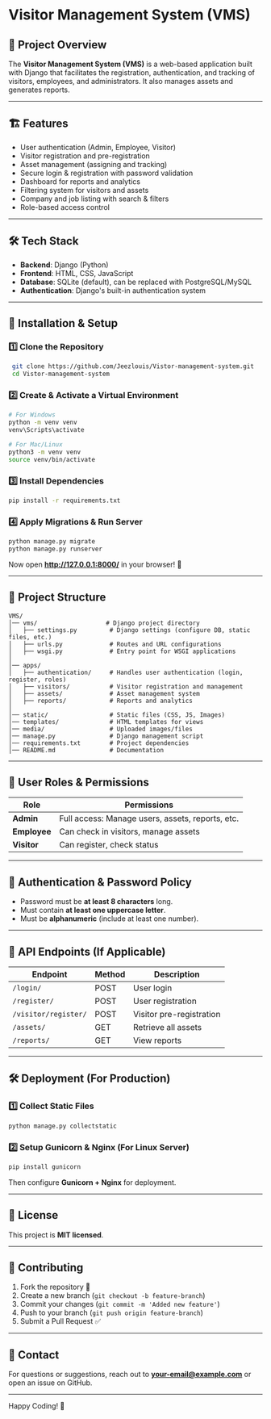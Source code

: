 # Visitor Management System (VMS)

## 📌 Project Overview
The **Visitor Management System (VMS)** is a web-based application built with Django that facilitates the registration, authentication, and tracking of visitors, employees, and administrators. It also manages assets and generates reports.

---

## 🏗️ Features
- User authentication (Admin, Employee, Visitor)
- Visitor registration and pre-registration
- Asset management (assigning and tracking)
- Secure login & registration with password validation
- Dashboard for reports and analytics
- Filtering system for visitors and assets
- Company and job listing with search & filters
- Role-based access control

---

## 🛠️ Tech Stack
- **Backend**: Django (Python)
- **Frontend**: HTML, CSS, JavaScript
- **Database**: SQLite (default), can be replaced with PostgreSQL/MySQL
- **Authentication**: Django's built-in authentication system

---

## 🚀 Installation & Setup

### 1️⃣ Clone the Repository
```sh
 git clone https://github.com/Jeezlouis/Vistor-management-system.git
 cd Vistor-management-system
```

### 2️⃣ Create & Activate a Virtual Environment
```sh
# For Windows
python -m venv venv
venv\Scripts\activate

# For Mac/Linux
python3 -m venv venv
source venv/bin/activate
```

### 3️⃣ Install Dependencies
```sh
pip install -r requirements.txt
```

### 4️⃣ Apply Migrations & Run Server
```sh
python manage.py migrate
python manage.py runserver
```

Now open **http://127.0.0.1:8000/** in your browser! 🎉

---

## 📂 Project Structure
```plaintext
VMS/
│── vms/                   # Django project directory
│   ├── settings.py         # Django settings (configure DB, static files, etc.)
│   ├── urls.py             # Routes and URL configurations
│   ├── wsgi.py             # Entry point for WSGI applications
│
│── apps/
│   ├── authentication/     # Handles user authentication (login, register, roles)
│   ├── visitors/           # Visitor registration and management
│   ├── assets/             # Asset management system
│   ├── reports/            # Reports and analytics
│
│── static/                 # Static files (CSS, JS, Images)
│── templates/              # HTML templates for views
│── media/                  # Uploaded images/files
│── manage.py               # Django management script
│── requirements.txt        # Project dependencies
│── README.md               # Documentation
```

---

## 🔐 User Roles & Permissions
| Role       | Permissions |
|------------|--------------------------------------------------|
| **Admin**  | Full access: Manage users, assets, reports, etc. |
| **Employee** | Can check in visitors, manage assets |
| **Visitor** | Can register, check status |

---

## 🔑 Authentication & Password Policy
- Password must be **at least 8 characters** long.
- Must contain **at least one uppercase letter**.
- Must be **alphanumeric** (include at least one number).

---

## 📜 API Endpoints (If Applicable)
| Endpoint | Method | Description |
|----------|--------|--------------------------------|
| `/login/` | POST | User login |
| `/register/` | POST | User registration |
| `/visitor/register/` | POST | Visitor pre-registration |
| `/assets/` | GET | Retrieve all assets |
| `/reports/` | GET | View reports |

---

## 🛠️ Deployment (For Production)
### 1️⃣ Collect Static Files
```sh
python manage.py collectstatic
```

### 2️⃣ Setup Gunicorn & Nginx (For Linux Server)
```sh
pip install gunicorn
```

Then configure **Gunicorn + Nginx** for deployment.

---

## 📜 License
This project is **MIT licensed**.

---

## 🤝 Contributing
1. Fork the repository 🍴
2. Create a new branch (`git checkout -b feature-branch`)
3. Commit your changes (`git commit -m 'Added new feature'`)
4. Push to your branch (`git push origin feature-branch`)
5. Submit a Pull Request ✅

---

## 📧 Contact
For questions or suggestions, reach out to **your-email@example.com** or open an issue on GitHub.

---

Happy Coding! 🎉

